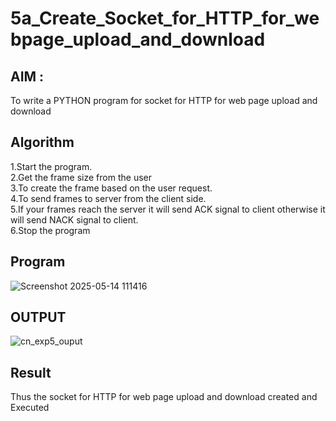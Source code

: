# 5a_Create_Socket_for_HTTP_for_webpage_upload_and_download
## AIM :
To write a PYTHON program for socket for HTTP for web page upload and download
## Algorithm

1.Start the program.
<BR>
2.Get the frame size from the user
<BR>
3.To create the frame based on the user request.
<BR>
4.To send frames to server from the client side.
<BR>
5.If your frames reach the server it will send ACK signal to client otherwise it will send NACK signal to client.
<BR>
6.Stop the program
<BR>
## Program 

![Screenshot 2025-05-14 111416](https://github.com/user-attachments/assets/c2610daf-96ce-450e-bd21-ed9a41697353)


## OUTPUT

![cn_exp5_ouput](https://github.com/user-attachments/assets/e48983ca-844a-4633-83ee-21f5e7d012fc)


## Result
Thus the socket for HTTP for web page upload and download created and Executed
